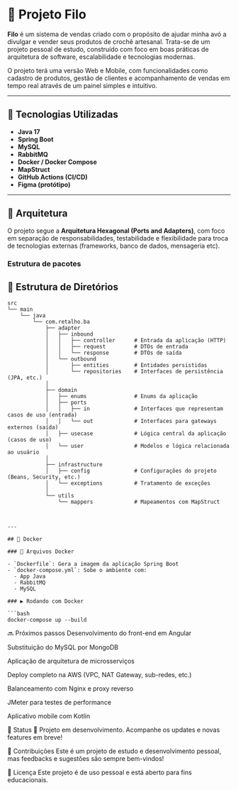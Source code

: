 # 🧶 Projeto Filo

**Filo** é um sistema de vendas criado com o propósito de ajudar minha avó a divulgar e vender seus produtos de crochê artesanal. Trata-se de um projeto pessoal de estudo, construído com foco em boas práticas de arquitetura de software, escalabilidade e tecnologias modernas.

O projeto terá uma versão Web e Mobile, com funcionalidades como cadastro de produtos, gestão de clientes e acompanhamento de vendas em tempo real através de um painel simples e intuitivo.

---

## 🚀 Tecnologias Utilizadas

- **Java 17**  
- **Spring Boot**  
- **MySQL**  
- **RabbitMQ**  
- **Docker / Docker Compose**  
- **MapStruct**  
- **GitHub Actions (CI/CD)**  
- **Figma (protótipo)**

---

## 🧱 Arquitetura

O projeto segue a **Arquitetura Hexagonal (Ports and Adapters)**, com foco em separação de responsabilidades, testabilidade e flexibilidade para troca de tecnologias externas (frameworks, banco de dados, mensageria etc).

### Estrutura de pacotes

## 📁 Estrutura de Diretórios

```plaintext
src
└── main
    └── java
        └── com.retalho.ba
            ├── adapter
            │   ├── inbound
            │   │   ├── controller      # Entrada da aplicação (HTTP)
            │   │   ├── request         # DTOs de entrada
            │   │   └── response        # DTOs de saída
            │   └── outbound
            │       ├── entities        # Entidades persistidas
            │       └── repositories    # Interfaces de persistência (JPA, etc.)
            │
            ├── domain
            │   ├── enums               # Enums da aplicação
            │   ├── ports
            │   │   ├── in              # Interfaces que representam casos de uso (entrada)
            │   │   └── out             # Interfaces para gateways externos (saída)
            │   ├── usecase             # Lógica central da aplicação (casos de uso)
            │   └── user                # Modelos e lógica relacionada ao usuário
            │
            ├── infrastructure
            │   ├── config              # Configurações do projeto (Beans, Security, etc.)
            │   └── exceptions          # Tratamento de exceções
            │
            └── utils
                └── mappers             # Mapeamentos com MapStruct



---

## 🐳 Docker

### 🧱 Arquivos Docker

- `Dockerfile`: Gera a imagem da aplicação Spring Boot  
- `docker-compose.yml`: Sobe o ambiente com:
  - App Java
  - RabbitMQ
  - MySQL

### ▶️ Rodando com Docker

```bash
docker-compose up --build
```

🔜 Próximos passos
Desenvolvimento do front-end em Angular

Substituição do MySQL por MongoDB

Aplicação de arquitetura de microsserviços

Deploy completo na AWS (VPC, NAT Gateway, sub-redes, etc.)

Balanceamento com Nginx e proxy reverso

JMeter para testes de performance

Aplicativo mobile com Kotlin

📌 Status
🚧 Projeto em desenvolvimento. Acompanhe os updates e novas features em breve!

🤝 Contribuições
Este é um projeto de estudo e desenvolvimento pessoal, mas feedbacks e sugestões são sempre bem-vindos!

📄 Licença
Este projeto é de uso pessoal e está aberto para fins educacionais.
